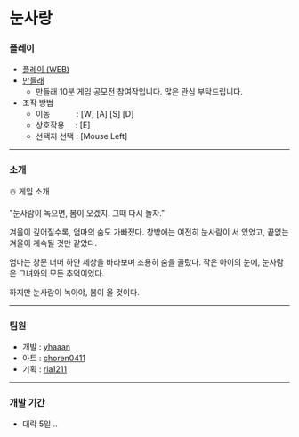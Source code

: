 # 눈사랑
### 플레이
* [플레이 (WEB)](https://play.unity.com/en/games/5b2c0300-c291-4f9b-bd0d-40d489dab8c8/bystander)
* [만들래](https://mandlemandle.com/project/5e62b8/game)
  * 만들래 10분 게임 공모전 참여작입니다. 많은 관심 부탁드립니다. 
* 조작 방법
  * 이동&nbsp;&nbsp;&nbsp;&nbsp;&nbsp;&nbsp;&nbsp;&nbsp;&nbsp;&nbsp;&nbsp;&nbsp;: [W] [A] [S] [D]
  * 상호작용&nbsp;&nbsp;&nbsp;&nbsp; : [E]
  * 선택지 선택 : [Mouse Left]
 
___

### 소개
☃️ 게임 소개

"눈사람이 녹으면, 봄이 오겠지. 그때 다시 놀자."

겨울이 깊어질수록, 엄마의 숨도 가빠졌다.
창밖에는 여전히 눈사람이 서 있었고, 끝없는 겨울이 계속될 것만 같았다.

엄마는 창문 너머 하얀 세상을 바라보며 조용히 숨을 골랐다.
작은 아이의 눈에, 눈사람은 그녀와의 모든 추억이었다.

하지만 눈사람이 녹아야, 봄이 올 것이다.
___ 


### 팀원  
* 개발 : [yhaaan](https://github.com/yhaaan)
* 아트 : [choren0411](https://github.com/choren0411)
* 기획 : [ria1211](https://github.com/ria1211)
___ 

### 개발 기간
* 대략 5일 ..
